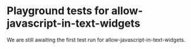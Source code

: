 # Playground tests for allow-javascript-in-text-widgets
We are still awaiting the first test run for allow-javascript-in-text-widgets.
